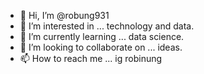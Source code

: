 - 👋 Hi, I’m @robung931
- 👀 I’m interested in ... technology and data.
- 🌱 I’m currently learning ... data science.
- 💞️ I’m looking to collaborate on ... ideas.
- 📫 How to reach me ... ig robinung

<!---
robung931/robung931 is a ✨ special ✨ repository because its `README.md` (this file) appears on your GitHub profile.
You can click the Preview link to take a look at your changes.
--->
